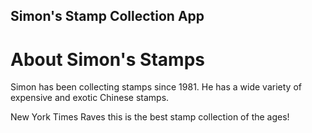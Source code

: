 Simon's Stamp Collection App
---

# About Simon's Stamps

Simon has been collecting stamps since 1981.  He has a wide variety of expensive and exotic Chinese stamps.

New York Times Raves this is the best stamp collection of the ages!
